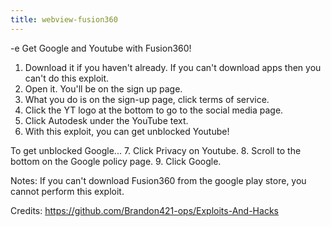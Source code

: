 ```yaml
---
title: webview-fusion360
---
```


-e 
Get Google and Youtube with Fusion360!

1. Download it if you haven't already. If you can't download apps then you can't do this exploit.
2. Open it. You'll be on the sign up page.
3. What you do is on the sign-up page, click terms of service. 
4. Click the YT logo at the bottom to go to the social media page. 
5. Click Autodesk under the YouTube text. 
6. With this exploit, you can get unblocked Youtube!

To get unblocked Google...
7. Click Privacy on Youtube.
8. Scroll to the bottom on the Google policy page.
9. Click Google.

Notes:
If you can't download Fusion360 from the google play store, you cannot perform this exploit.

Credits:
https://github.com/Brandon421-ops/Exploits-And-Hacks
